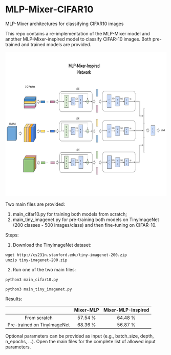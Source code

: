# MLP-Mixer-CIFAR10
MLP-Mixer architectures for classifying CIFAR10 images

This repo contains a re-implementation of the MLP-Mixer model
and another MLP-Mixer-inspired model to classify CIFAR-10 images.
Both pre-trained and trained models are provided. 

<img src="./Mixer-MLP-Inspired.png" width="700" height="450">

Two main files are provided:

1. main_cifar10.py for training both models from scratch;
2. main_tiny_imagenet.py for pre-training both models on TinyImageNet (200 classes - 500 images/class)
and then fine-tuning on CIFAR-10.


Steps:

1. Download the TinyImageNet dataset:

```
wget http://cs231n.stanford.edu/tiny-imagenet-200.zip
unzip tiny-imagenet-200.zip
```

2. Run one of the two main files:

```
python3 main_cifar10.py
```

```
python3 main_tiny_imagenet.py
```

Results:

|                               |   Mixer-MLP   | Mixer-MLP-Inspired | 
|             :---:             |     :---:     |        :---:       |
|            From scratch       |    57.54 %    |      64.48 %       |
|  Pre-trained on TinyImageNet  |    68.36 %    |      56.87 %       |


Optional parameters can be provided as input (e.g., batch_size, depth, n_epochs, ...).
Open the main files for the complete list of allowed input parameters.


